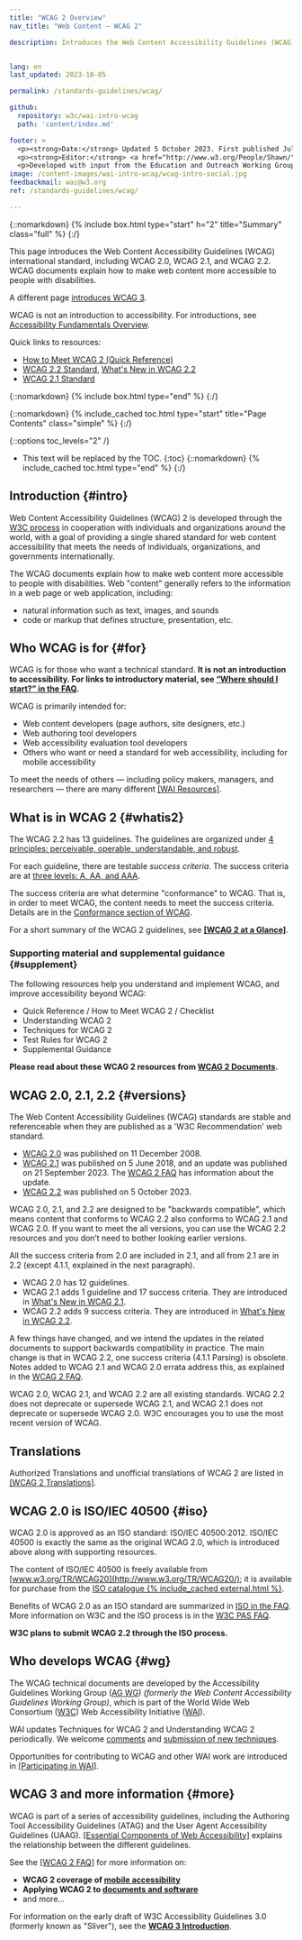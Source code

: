 ```yaml
---
title: "WCAG 2 Overview"
nav_title: "Web Content – WCAG 2"

description: Introduces the Web Content Accessibility Guidelines (WCAG) international standard, including WCAG 2.0, WCAG 2.1, and WCAG 2.2. WCAG documents explain how to make web content more accessible to people with disabilities.


lang: en
last_updated: 2023-10-05

permalink: /standards-guidelines/wcag/

github:
  repository: w3c/wai-intro-wcag
  path: 'content/index.md'

footer: >
  <p><strong>Date:</strong> Updated 5 October 2023. First published July 2005.</p>
  <p><strong>Editor:</strong> <a href="http://www.w3.org/People/Shawn/">Shawn Lawton Henry</a>.</p>
  <p>Developed with input from the Education and Outreach Working Group (<a href="https://www.w3.org/WAI/about/groups/eowg/">EOWG</a>) and the Accessibility Guidelines Working Group (<a href="https://www.w3.org/WAI/about/groups/agwg/">AG WG</a>).</p>
image: /content-images/wai-intro-wcag/wcag-intro-social.jpg
feedbackmail: wai@w3.org  
ref: /standards-guidelines/wcag/

---
```


{::nomarkdown}
{% include box.html type="start" h="2" title="Summary" class="full" %}
{:/}

This page introduces the Web Content Accessibility Guidelines (WCAG) international standard, including WCAG 2.0, WCAG 2.1, and WCAG 2.2. WCAG documents explain how to make web content more accessible to people with disabilities.

A different page [introduces WCAG 3](https://www.w3.org/WAI/standards-guidelines/wcag/wcag3-intro/).

WCAG is not an introduction to accessibility. For introductions, see [Accessibility Fundamentals Overview](/fundamentals/).

Quick links to resources:
* [How to Meet WCAG 2 (Quick Reference)](http://www.w3.org/WAI/WCAG21/quickref/)
* [WCAG 2.2 Standard](https://www.w3.org/TR/WCAG22/), [What's New in WCAG 2.2](https://www.w3.org/WAI/standards-guidelines/wcag/new-in-22/)
* [WCAG 2.1 Standard](http://www.w3.org/TR/WCAG21/)

{::nomarkdown}
{% include box.html type="end" %}
{:/}

{::nomarkdown}
{% include_cached toc.html type="start" title="Page Contents" class="simple" %}
{:/}

{::options toc_levels="2" /}

-   This text will be replaced by the TOC.
{:toc}
{::nomarkdown}
{% include_cached toc.html type="end" %}
{:/}

## Introduction {#intro}

Web Content Accessibility Guidelines (WCAG) 2 is developed through the [W3C process](/standards-guidelines/w3c-process/) in cooperation with individuals and organizations around the world, with a goal of providing a single shared standard for web content accessibility that meets the needs of individuals, organizations, and governments internationally.

The WCAG documents explain how to make web content more accessible to people with disabilities. Web "content" generally refers to the information in a web page or web application, including:

-   natural information such as text, images, and sounds
-   code or markup that defines structure, presentation, etc.

## Who WCAG is for {#for}

WCAG is for those who want a technical standard. **It is not an introduction to accessibility. For links to introductory material, see [“Where should I start?” in the FAQ](/standards-guidelines/wcag/faq/#start).**

WCAG is primarily intended for:

-   Web content developers (page authors, site designers, etc.)
-   Web authoring tool developers
-   Web accessibility evaluation tool developers
-   Others who want or need a standard for web accessibility, including for mobile accessibility

To meet the needs of others &mdash; including policy makers, managers, and researchers &mdash; there are many different [[WAI Resources]](/resources/).

## What is in WCAG 2 {#whatis2}

The WCAG 2.2 has 13 guidelines. The guidelines are organized under [4 principles: perceivable, operable, understandable, and robust](https://www.w3.org/WAI/WCAG21/Understanding/intro#understanding-the-four-principles-of-accessibility).

For each guideline, there are testable *success criteria*. The success criteria are at [three levels: A, AA, and AAA](https://www.w3.org/WAI/WCAG21/Understanding/conformance#levels).

The success criteria are what determine "conformance" to WCAG. That is, in order to meet WCAG, the content needs to meet the success criteria. Details are in the [Conformance section of WCAG](https://www.w3.org/TR/WCAG21/#conformance).

For a short summary of the WCAG 2 guidelines, see **[[WCAG 2 at a Glance]](/standards-guidelines/wcag/glance/)**.

### Supporting material and supplemental guidance {#supplement}

The following resources help you understand and implement WCAG, and improve accessibility beyond WCAG:
* Quick Reference / How to Meet WCAG 2 / Checklist
* Understanding WCAG 2
* Techniques for WCAG 2
* Test Rules for WCAG 2
* Supplemental Guidance

**Please read about these WCAG 2 resources from [WCAG 2 Documents](/standards-guidelines/wcag/docs/).**

## WCAG 2.0, 2.1, 2.2 {#versions}

The Web Content Accessibility Guidelines (WCAG) standards are stable and referenceable when they are published as a 'W3C Recommendation' web standard.

* [WCAG 2.0](https://www.w3.org/TR/WCAG20/) was published on 11 December 2008.
* [WCAG 2.1](https://www.w3.org/TR/WCAG21/) was published on 5 June 2018, and an update was published on 21 September 2023. The [WCAG 2 FAQ](https://www.w3.org/WAI/standards-guidelines/wcag/faq/) has information about the update.
* [WCAG 2.2](https://www.w3.org/TR/WCAG22/) was published on 5 October 2023.

WCAG 2.0, 2.1, and 2.2 are designed to be "backwards compatible", which means content that conforms to WCAG 2.2 also conforms to WCAG 2.1 and WCAG 2.0. If you want to meet the all versions, you can use the WCAG 2.2 resources and you don’t need to bother looking earlier versions.

All the success criteria from 2.0 are included in 2.1, and all from 2.1 are in 2.2 (except 4.1.1, explained in the next paragraph).
* WCAG 2.0 has 12 guidelines.
* WCAG 2.1 adds 1 guideline and 17 success criteria. They are introduced in [What's New in WCAG 2.1](https://www.w3.org/WAI/standards-guidelines/wcag/new-in-21/).
* WCAG 2.2 adds 9 success criteria. They are introduced in [What's New in WCAG 2.2](https://www.w3.org/WAI/standards-guidelines/wcag/new-in-22/).

A few things have changed, and we intend the updates in the related documents to support backwards compatibility in practice. The main change is that in WCAG 2.2, one success criteria (4.1.1 Parsing) is obsolete. Notes added to WCAG 2.1 and WCAG 2.0 errata address this, as explained in the [WCAG 2 FAQ](https://www.w3.org/WAI/standards-guidelines/wcag/faq/#parsing411).

WCAG 2.0, WCAG 2.1, and WCAG 2.2 are all existing standards. WCAG 2.2 does not deprecate or supersede WCAG 2.1, and WCAG 2.1 does not deprecate or supersede WCAG 2.0. W3C encourages you to use the most recent version of WCAG.

## Translations

Authorized Translations and unofficial translations of WCAG 2 are listed in [[WCAG 2 Translations]](/standards-guidelines/wcag/translations/).

## WCAG 2.0 is ISO/IEC 40500 {#iso}

WCAG 2.0 is approved as an ISO standard: ISO/IEC 40500:2012. ISO/IEC 40500 is exactly the same as the original WCAG 2.0, which is introduced above along with supporting resources.

The content of ISO/IEC 40500 is freely available from [www.w3.org/TR/WCAG20](http://www.w3.org/TR/WCAG20/); it is available for purchase from the [ISO catalogue {% include_cached external.html %}](http://www.iso.org/iso/iso_catalogue/catalogue_tc/catalogue_detail.htm?csnumber=58625).

Benefits of WCAG 2.0 as an ISO standard are summarized in [ISO in the FAQ](/standards-guidelines/wcag/faq/#iso). More information on W3C and the ISO process is in the [W3C PAS FAQ](http://www.w3.org/2010/04/pasfaq).

**W3C plans to submit WCAG 2.2 through the ISO process.**

## Who develops WCAG {#wg}

The WCAG technical documents are developed by the Accessibility Guidelines Working Group ([AG WG](https://www.w3.org/WAI/GL/)) *(formerly the Web Content Accessibility Guidelines Working Group)*, which is part of the World Wide Web Consortium ([W3C](http://www.w3.org)) Web Accessibility Initiative ([WAI](https://www.w3.org/WAI/)).

WAI updates Techniques for WCAG 2 and Understanding WCAG 2 periodically. We welcome [comments](/standards-guidelines/wcag/commenting/) and [submission of new techniques](http://www.w3.org/WAI/GL/WCAG20/TECHS-SUBMIT/).

Opportunities for contributing to WCAG and other WAI work are introduced in [[Participating in WAI]](/about/participating/).

## WCAG 3 and more information {#more}

WCAG is part of a series of accessibility guidelines, including the Authoring Tool Accessibility Guidelines (ATAG) and the User Agent Accessibility Guidelines (UAAG). [[Essential Components of Web Accessibility]](/fundamentals/components/) explains the relationship between the different guidelines.

See the [[WCAG 2 FAQ]](/standards-guidelines/wcag/faq/) for more information on:

-   **WCAG 2 coverage of [mobile accessibility](/standards-guidelines/wcag/faq/#mobile)**
-   **Applying WCAG 2 to [documents and software](/standards-guidelines/wcag/faq/#wcag2ict)**
-   and more...

For information on the early draft of W3C Accessibility Guidelines 3.0 (formerly known as "Sliver"), see the **[WCAG 3 Introduction](https://www.w3.org/WAI/standards-guidelines/wcag/wcag3-intro/)**.
